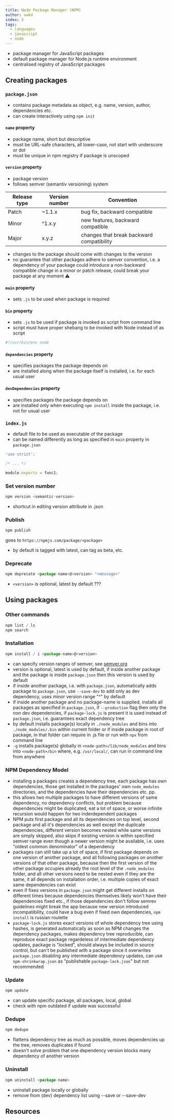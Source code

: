 ```yaml
---
title: Node Package Manager (NPM)
author: vwkd
index: 2
tags:
  - languages
  - javascript
  - node
---
```


- package manager for JavaScript packages
- default package manager for Node.js runtime environment
- centralised registry of JavaScript packages



## Creating packages

### `package.json`

- contains package metadata as object, e.g. name, version, author, dependencies etc.
- can create interactively using `npm init`

#### `name` property

- package name, short but descriptive
- must be URL-safe characters, all lower-case, not start with underscore or dot
- must be unique in npm registry if package is unscoped

#### `version` property

- package version
- follows semver (semantiv versioning) system

| Release type | Version number | Convention                                |
| ------------ | -------------- | ----------------------------------------- |
| Patch        | \~1.1.x        | bug fix, backward compatible              |
| Minor        | \^1.x.y        | new features, backward compatible         |
| Major        | x.y.z          | changes that break backward compatibility |

- changes to the package should come with changes to the version
- no guarantee that other packages adhere to semver convention, i.e. a dependency of your package could introduce a non-backward compatible change in a minor or patch release, could break your package at any moment ⚠️

#### `main` property

- sets `.js` to be used when package is required

#### `bin` property

- sets `.js` to be used if package is invoked as script from command line
- script must have proper shebang to be invoked with Node instead of as script

```javascript
#!/usr/bin/env node
```

#### `dependencies` property

- specifies packages the package depends on
- are installed along when the package itself is installed, i.e. for each usual user

#### `devDependencies` property

- specifies packages the package depends on
- are installed only when executing `npm install` inside the package, i.e. not for usual user

### `index.js`

- default file to be used as executable of the package
- can be named differently as long as specified in `main` property in `package.json`
```javascript
'use strict';

/* ... */

module.exports = func1;
```

<!-- ToDo: Finish -->

### Set version number

```javascript
npm version <semantic-version>
```

- shortcut in editing version attribute in .json

### Publish

```javascript
npm publish
```

goes to `https://npmjs.com/package/<package>`

- by default is tagged with latest, can tag as beta, etc.

### Deprecate

```javascript
npm deprecate <package-name>@<version> "<message>"
```

- `<version>` is optional, latest by default ???




## Using packages

### Other commands

```javascript
npm list / ls
npm search
```

### Installation

```javascript
npm install / i <package-name>@<version>
```

- can specify version ranges of semver, see [semver.org](https://semver.org/)
- version is optional, latest is used by default, if inside another package and the package is inside `package.json` then this version is used by default
- if inside another package, i.e. with `package.json`, automatically adds package to `package.json`, use `--save-dev` to add only as dev dependency, uses minor version range "\^" by default
- if inside another package and no package-name is supplied, installs all packages as specified in `package.json`, if `--production` flag then only the non dev dependencies, if `package-lock.js` is present it is used instead of `package.json`, i.e. guarantees exact dependency tree
- by default installs package(s) locally in `./node_modules` and bins into `./node_modules/.bin` within current folder or if inside package in root of package, in that folder can require in .js file or run with `npx` from command line
- `-g` installs package(s) globally in `<node-path>/lib/node_modules` and bins into `<node-path>/bin` where, e.g. `/usr/local/`, can run in command line from anywhere

### NPM Dependency Model

- installing a packages creates a dependency tree, each package has own dependencies, those get installed in the packages' own `node_modules` directories, and the dependencies have their dependencies etc. pp.
- this allows two multiple packages to have different versions of same dependency, no dependency conflicts, but problem because dependencies might be duplicated, eat a lot of space, or worse infinite recursion would happen for two inderdependent packages
- NPM puts first package and all its dependencies on top level, second package and all it's dependencies as well except the duplicate dependencies, different version becomes nested while same versions are simply skipped, also skips if existing version is within specified semver range even though a newer version might be available, i.e. uses "oldest common denominator" of a dependency
- packages can still take up a lot of space, if first package depends on one version of another package, and all following packages on another versions of that other package, because then the first version of the other package occupies already the root level of the `.node_modules` folder, and all other versions need to be nested even if they are the same, it all depends on installation order, i.e. multiple copies of exact same dependencies can exist
- even if fixes versions in `package.json` might get different installs on different times because dependencies themselves likely won't have their dependencies fixed etc., if those dependencies don't follow semrev guidelines might break the app because new version introduced incompatibility, could have a bug even if fixed own dependencies, `npm install` is russian roulette
- `package-lock.js` stores exact versions of whole dependency tree using hashes, is generated automatically as soon as NPM changes the dependency packages, makes dependency tree reproducible, can reproduce exact package regardeless of intermediate dependency updates, package is "locked", should always be included in source control, but can't be published with a package since it overwrites `package.json` disabling any intermediate dependency updates, can use `npm-shrinkwrap.json` as "publishable `package-lock.json`" but not recommended

### Update

```javascript
npm update
```

- can update specific package, all packages, local, global
- check with npm outdated if update was successful

### Dedupe

```javascript
npm dedupe
```

- flattens dependency tree as much as possible, moves dependencies up the tree, removes duplicates if found
- doesn't solve problem that one dependency version blocks many dependency of another version

### Uninstall

```javascript
npm uninstall <package-name>
```

- uninstall package locally or globally
- remove from (dev) dependency list using --save or --save-dev



## Resources